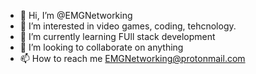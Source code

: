 - 👋 Hi, I’m @EMGNetworking
- 👀 I’m interested in video games, coding, tehcnology.
- 🌱 I’m currently learning  FUll stack development 
- 💞️ I’m looking to collaborate on anything 
- 📫 How to reach me EMGNetworking@protonmail.com

<!---
EMGNetworking/EMGNetworking is a ✨ special ✨ repository because its `README.md` (this file) appears on your GitHub profile.
You can click the Preview link to take a look at your changes.
--->
